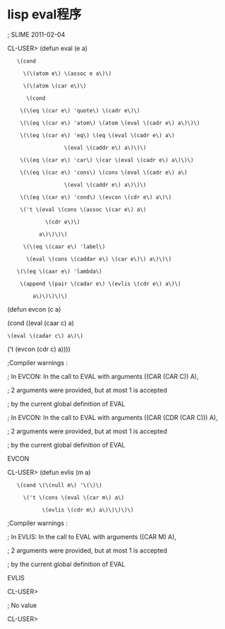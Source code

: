 # lisp eval程序

; SLIME 2011-02-04

CL-USER&gt; \(defun eval \(e a\)

	   \(cond 

	     \(\(atom e\) \(assoc e a\)\)

	     \(\(atom \(car e\)\)

	      \(cond

		\(\(eq \(car e\) 'quote\) \(cadr e\)\)

		\(\(eq \(car e\) 'atom\) \(atom \(eval \(cadr e\) a\)\)\)

		\(\(eq \(car e\) 'eq\) \(eq \(eval \(cadr e\) a\)

				      \(eval \(caddr e\) a\)\)\)

		\(\(eq \(car e\) 'car\) \(car \(eval \(cadr e\) a\)\)\)

		\(\(eq \(car e\) 'cons\) \(cons \(eval \(cadr e\) a\)

					  \(eval \(caddr e\) a\)\)\)

		\(\(eq \(car e\) 'cond\) \(evcon \(cdr e\) a\)\)

		\('t \(eval \(cons \(assoc \(car e\) a\)

				\(cdr e\)\)

			  a\)\)\)\)

	     \(\(eq \(caar e\) 'label\)

	      \(eval \(cons \(caddar e\) \(car e\)\) a\)\)\)

	   \(\(eq \(caar e\) 'lambda\)

	    \(append \(pair \(cadar e\) \(evlis \(cdr e\) a\)\)

		    a\)\)\)\)\)

\(defun evcon \(c a\)

 \(cond \(\(eval \(caar c\) a\)

	\(eval \(cadar c\) a\)\)

\('t \(evcon \(cdr c\) a\)\)\)\)

;Compiler warnings :

;   In EVCON: In the call to EVAL with arguments \(\(CAR \(CAR C\)\) A\),

;     2 arguments were provided, but at most 1 is accepted

;     by the current global definition of EVAL

;   In EVCON: In the call to EVAL with arguments \(\(CAR \(CDR \(CAR C\)\)\) A\),

;     2 arguments were provided, but at most 1 is accepted

;     by the current global definition of EVAL

EVCON

CL-USER&gt; \(defun evlis \(m a\)

	   \(cond \(\(null m\) '\(\)\)

		 \('t \(cons \(eval \(car m\) a\)

			   \(evlis \(cdr m\) a\)\)\)\)\)

;Compiler warnings :

;   In EVLIS: In the call to EVAL with arguments \(\(CAR M\) A\),

;     2 arguments were provided, but at most 1 is accepted

;     by the current global definition of EVAL

EVLIS

CL-USER&gt; 

; No value

CL-USER&gt; 

